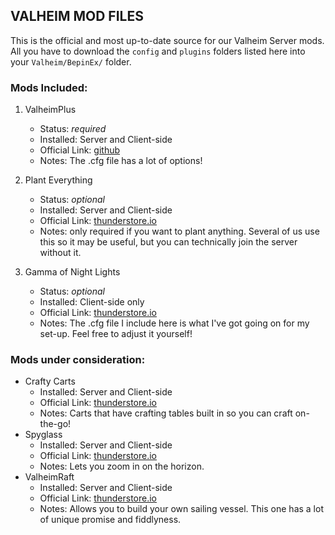 ## VALHEIM MOD FILES
This is the official and most up-to-date source for our Valheim Server mods. All you have to download the `config` and `plugins` folders listed here into your `Valheim/BepinEx/` folder.


### Mods Included:
1. ValheimPlus
   - Status: _required_
   - Installed: Server and Client-side
   - Official Link: [github](https://github.com/Grantapher/ValheimPlus)
   - Notes: The .cfg file has a lot of options!

2. Plant Everything
   - Status: _optional_
   - Installed: Server and Client-side
   - Official Link: [thunderstore.io](https://thunderstore.io/c/valheim/p/Advize/PlantEverything/)
   - Notes: only required if you want to plant anything. Several of us use this so it may be useful, but you can technically join the server without it.
     
3. Gamma of Night Lights
   - Status: _optional_
   - Installed: Client-side only
   - Official Link: [thunderstore.io](https://thunderstore.io/c/valheim/p/shudnal/GammaOfNightLights/)
   - Notes: The .cfg file I include here is what I've got going on for my set-up. Feel free to adjust it yourself!


### Mods under consideration:
- Crafty Carts
  - Installed: Server and Client-side
  - Official Link: [thunderstore.io](https://thunderstore.io/c/valheim/p/OdinPlus/CraftyCartsRemake/)
  - Notes: Carts that have crafting tables built in so you can craft on-the-go!
- Spyglass
  - Installed: Server and Client-side
  - Official Link: [thunderstore.io](https://thunderstore.io/c/valheim/p/Advize/Spyglass/)
  - Notes: Lets you zoom in on the horizon.
- ValheimRaft
  - Installed: Server and Client-side
  - Official Link: [thunderstore.io](https://thunderstore.io/c/valheim/p/zolantris/ValheimRAFT/)
  - Notes: Allows you to build your own sailing vessel. This one has a lot of unique promise and fiddlyness.



